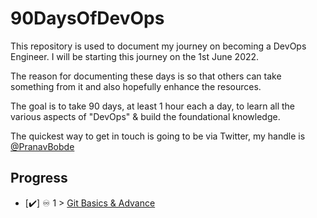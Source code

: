 # 90DaysOfDevOps

This repository is used to document my journey on becoming a DevOps Engineer. I will be starting this journey on the 1st June 2022. 

The reason for documenting these days is so that others can take something from it and also hopefully enhance the resources. 

The goal is to take 90 days, at least 1 hour each a day, to learn all the various aspects of "DevOps" & build the foundational knowledge. 

The quickest way to get in touch is going to be via Twitter, my handle is [@PranavBobde](https://twitter.com/PranavBobde)

## Progress 

- [✔️] ♾️ 1 > [Git Basics & Advance](Git/Git_Basics_&_Advance.md)
